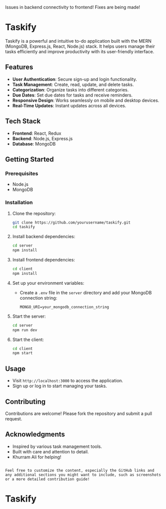 Issues in backend connectivity to frontend! Fixes are being made!



# Taskify

Taskify is a powerful and intuitive to-do application built with the MERN (MongoDB, Express.js, React, Node.js) stack. It helps users manage their tasks efficiently and improve productivity with its user-friendly interface.

## Features

- **User Authentication**: Secure sign-up and login functionality.
- **Task Management**: Create, read, update, and delete tasks.
- **Categorization**: Organize tasks into different categories.
- **Due Dates**: Set due dates for tasks and receive reminders.
- **Responsive Design**: Works seamlessly on mobile and desktop devices.
- **Real-Time Updates**: Instant updates across all devices.

## Tech Stack

- **Frontend**: React, Redux
- **Backend**: Node.js, Express.js
- **Database**: MongoDB

## Getting Started

### Prerequisites

- Node.js
- MongoDB

### Installation

1. Clone the repository:
   ```bash
   git clone https://github.com/yourusername/taskify.git
   cd taskify
   ```

2. Install backend dependencies:

   ```bash
   cd server
   npm install
   ```

3. Install frontend dependencies:

   ```bash
   cd client
   npm install
   ```

4. Set up your environment variables:

   - Create a `.env` file in the `server` directory and add your MongoDB connection string:
     ```
     MONGO_URI=your_mongodb_connection_string
     ```

5. Start the server:

   ```bash
   cd server
   npm run dev
   ```

6. Start the client:
   ```bash
   cd client
   npm start
   ```

## Usage

- Visit `http://localhost:3000` to access the application.
- Sign up or log in to start managing your tasks.

## Contributing

Contributions are welcome! Please fork the repository and submit a pull request.

## Acknowledgments

- Inspired by various task management tools.
- Built with care and attention to detail.
- Khurram Ali for helping!

```

Feel free to customize the content, especially the GitHub links and any additional sections you might want to include, such as screenshots or a more detailed contribution guide!
```

# Taskify
